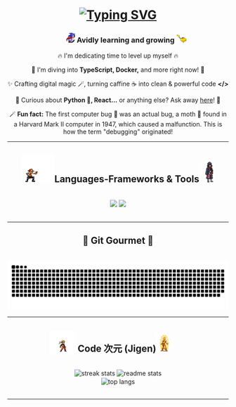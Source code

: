 <h1 align="center">
<a href="https://git.io/typing-svg"><img src="https://readme-typing-svg.demolab.com?font=Dancing+Script&weight=500&size=40&pause=1000&color=CAF0F8&center=true&vCenter=true&width=465&lines=Hello+👋🏼;Shubhanshu+this+side" alt="Typing SVG" /></a>
</h1>

<div align="center">
<h3 style="position: relative; right: -20px;"><img src="resources/sonic.gif"height="4%" width="4%"/> Avidly learning and growing
<img src="resources/pikachu.gif"height="5%" width="5%"/></h3>
🔥 I'm dedicating time to level up myself 🔥

🌱 I'm diving into **TypeScript, Docker,** and more right now! 🌊

✨ Crafting digital magic 🪄, turning caffine ☕️ into clean & powerful code **</>**

💬 Curious about **Python 🐍, React...** or anything else? Ask away [here](https://github.com/kshuxx/kshuxx/issues)! 📨

🪄 **Fun fact:** The first computer bug 🐛 was an actual bug, a moth 🦋 found in a Harvard Mark II computer in 1947, which caused a malfunction. This is how the term "debugging" originated!

 </div>

 <hr/>
<h2 align="center"">
    <img src="resources/ace.gif" height="15%" width="15%"/>Languages-Frameworks & Tools<img src="resources/itachi.gif" height="7%" width="7%"/>
</h2>
<br/>
<div align="center">
    <img src="https://skillicons.dev/icons?i=cpp,python,html,css,js,ts,nodejs,react,tailwind" />
    <img src="https://skillicons.dev/icons?i=vscode,git,github,nextjs,vercel,mongodb,docker,anaconda,mysql" /><br>
</div>

<br/>
<hr/>

<div align="center">
  <h2>🍎 Git Gourmet 🍏</h2>
  <br>
  <img alt="snake eating my contributions" src="https://raw.githubusercontent.com/kshuxx/kshuxx/output/github-contribution-grid-snake-dark.svg" />
  
  <br/>
</div>

<hr/>
<h2 align="center" style="position: relative; left: -20px;"><img src="resources/naruto_rage.gif" height="12%" width="12%" style="margin-bottom: -7px;" />
Code 次元 (Jigen)<img src="resources/goku.gif" height="6%" width="6%"/></h2>
<br>
<div align=center>
  <img width=390 src="https://github-readme-streak-stats-shubhanshu-shuklas-projects.vercel.app/?user=kshuxx&count_private=true&theme=react&border_radius=10" alt="streak stats"/>
  <img width=390 src="https://github-readme-stats-shubhanshu-shuklas-projects.vercel.app/api?username=kshuxx&count_private=true&show_icons=true&theme=react&rank_icon=github&border_radius=10" alt="readme stats" />
  <br/>
  <img width=325 align="center" src="https://github-readme-stats-shubhanshu-shuklas-projects.vercel.app/api/top-langs/?username=kshuxx&hide=HTML&langs_count=8&layout=compact&theme=react&border_radius=10&size_weight=0.5&count_weight=0.5&exclude_repo=github-readme-stats" alt="top langs" />
</div>
<br/>
<hr/>
